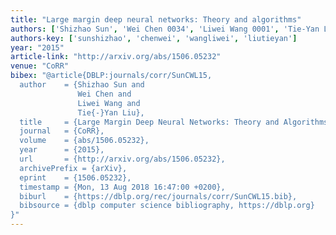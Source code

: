 ```yaml
---
title: "Large margin deep neural networks: Theory and algorithms"
authors: ['Shizhao Sun', 'Wei Chen 0034', 'Liwei Wang 0001', 'Tie-Yan Liu']
authors-key: ['sunshizhao', 'chenwei', 'wangliwei', 'liutieyan']
year: "2015"
article-link: "http://arxiv.org/abs/1506.05232"
venue: "CoRR"
bibex: "@article{DBLP:journals/corr/SunCWL15,
  author    = {Shizhao Sun and
               Wei Chen and
               Liwei Wang and
               Tie{-}Yan Liu},
  title     = {Large Margin Deep Neural Networks: Theory and Algorithms},
  journal   = {CoRR},
  volume    = {abs/1506.05232},
  year      = {2015},
  url       = {http://arxiv.org/abs/1506.05232},
  archivePrefix = {arXiv},
  eprint    = {1506.05232},
  timestamp = {Mon, 13 Aug 2018 16:47:00 +0200},
  biburl    = {https://dblp.org/rec/journals/corr/SunCWL15.bib},
  bibsource = {dblp computer science bibliography, https://dblp.org}
}"
---
```

